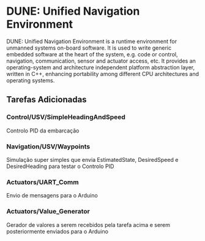 DUNE: Unified Navigation Environment
======================================

DUNE: Unified Navigation Environment is a runtime environment for unmanned systems on-board software. It is used to write generic embedded software at the heart of the system, e.g. code or control, navigation, communication, sensor and actuator access, etc. It provides an operating-system and architecture independent platform abstraction layer, written in C++, enhancing portability among different CPU architectures and operating systems.


## Tarefas Adicionadas

### Control/USV/SimpleHeadingAndSpeed
Controlo PID da embarcação

### Navigation/USV/Waypoints
Simulação super simples que envia EstimatedState, DesiredSpeed e DesiredHeading para testar o Controlo PID


### Actuators/UART_Comm
Envio de mensagens para o Arduino

### Actuators/Value_Generator
Gerador de valores a serem recebidos pela tarefa acima e serem posteriormente enviados para o Arduino
